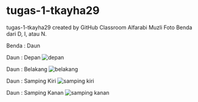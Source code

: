 # tugas-1-tkayha29
tugas-1-tkayha29 created by GitHub Classroom
Alfarabi Muzli
Foto Benda dari D, I, atau N.

Benda : Daun

Daun : Depan
![depan](https://user-images.githubusercontent.com/74232912/134220108-084afdf0-2886-455f-b19a-b14260d8ff6b.jpg)

Daun : Belakang
![belakang](https://user-images.githubusercontent.com/74232912/134219865-a5a6131c-1e91-417c-bc79-dca9df6ec282.jpg)

Daun : Samping Kiri
![samping kiri](https://user-images.githubusercontent.com/74232912/134219910-9e7b1d22-c84d-49af-8f84-67529b6abaf1.jpg)

Daun : Samping Kanan
![samping kanan](https://user-images.githubusercontent.com/74232912/134219947-6e5fd10b-8bd6-4b52-9960-66131a7b4f78.jpg)
